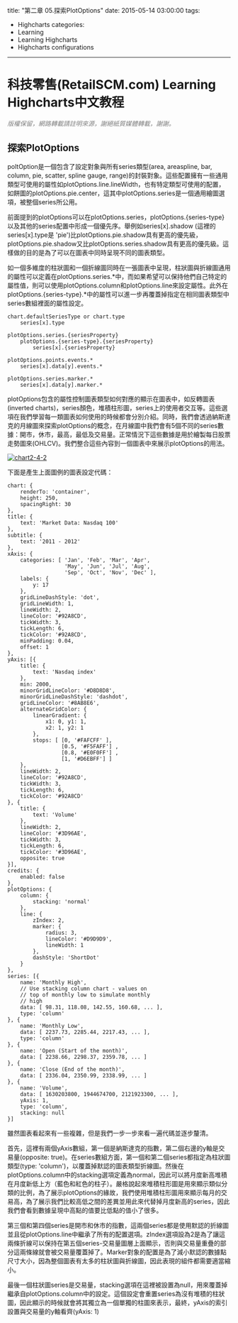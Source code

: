 title: "第二章 05.探索PlotOptions"
date: 2015-05-14 03:00:00
tags:
  - Highcharts
categories:
  - Learning
  - Learning Highcharts
  - Highcharts configurations
---

# 科技零售(RetailSCM.com) Learning Highcharts中文教程

_<span style="color: #808080;">版權保留，網路轉載請註明來源，謝絕紙質媒體轉載，謝謝。</span>_

## 探索PlotOptions

poltOption是一個包含了設定對象與所有series類型(area, areaspline, bar, column, pie, scatter, spline gauge, range)的封裝對象。這些配置擁有一些通用類型可使用的屬性如plotOptions.line.lineWidth，也有特定類型可使用的配置，如餅圖的plotOptions.pie.center，這其中plotOptions.series是一個通用繪圖選項，被整個series所公用。

前面提到的plotOptions可以在plotOptions.series，plotOptions.{series-type}以及其他的series配置中形成一個優先序。舉例如series[x].shadow (這裡的 series[x].type是 'pie')比plotOptions.pie.shadow具有更高的優先級，plotOptions.pie.shadow又比plotOptions.series.shadow具有更高的優先級。這樣做的目的是為了可以在圖表中同時呈現不同的圖表類型。

如一個多維度的柱狀圖和一個折線圖同時在一張圖表中呈現，柱狀圖與折線圖通用的屬性可以定義在plotOptions.series.\*中，而如果希望可以保持他們自己特定的屬性值，則可以使用plotOptions.column和plotOptions.line來設定屬性。此外在plotOptions.{series-type}.\*中的屬性可以進一步再覆蓋掉指定在相同圖表類型中series數組裡面的屬性設定。

<!--more-->

    chart.defaultSeriesType or chart.type
        series[x].type

    plotOptions.series.{seriesProperty}
        plotOptions.{series-type}.{seriesProperty}
            series[x].{seriesProperty}

    plotOptions.points.events.*
        series[x].data[y].events.*

    plotOptions.series.marker.*
        series[x].data[y].marker.*

plotOptions包含的屬性控制圖表類型如何對應的顯示在圖表中，如反轉圖表(inverted charts)，series顏色，堆積柱形圖，series上的使用者交互等。這些選項在我們學習每一類圖表如何使用的時候都會分別介紹。同時，我們會透過納斯達克的月線圖來探索plotOptions的概念，在月線圖中我們會有5個不同的series數據：開市，休市，最高，最低及交易量。正常情況下這些數據是用於繪製每日股票走勢圖來(OHLCV)。我們整合這些內容到一個圖表中來展示plotOptions的用法。

[![chart2-4-2](/images/learning_highcharts/chart2-4-2.jpg)](/images/learning_highcharts/chart2-4-2.jpg)

下面是產生上面圖例的圖表設定代碼：

    chart: {
        renderTo: 'container',
        height: 250,
        spacingRight: 30
    },
    title: {
        text: 'Market Data: Nasdaq 100'
    },
    subtitle: {
        text: '2011 - 2012'
    },
    xAxis: {
        categories: [ 'Jan', 'Feb', 'Mar', 'Apr',
                      'May', 'Jun', 'Jul', 'Aug',
                      'Sep', 'Oct', 'Nov', 'Dec' ],
        labels: {
            y: 17
        },
        gridLineDashStyle: 'dot',
        gridLineWidth: 1,
        lineWidth: 2,
        lineColor: '#92A8CD',
        tickWidth: 3,
        tickLength: 6,
        tickColor: '#92A8CD',
        minPadding: 0.04,
        offset: 1
    },
    yAxis: [{
        title: {
            text: 'Nasdaq index'
        },
        min: 2000,
        minorGridLineColor: '#D8D8D8',
        minorGridLineDashStyle: 'dashdot',
        gridLineColor: '#8AB8E6',
        alternateGridColor: {
            linearGradient: {
                x1: 0, y1: 1,
                x2: 1, y2: 1
            },
            stops: [ [0, '#FAFCFF' ],
                     [0.5, '#F5FAFF'] ,
                     [0.8, '#E0F0FF'] ,
                     [1, '#D6EBFF'] ]
        },
        lineWidth: 2,
        lineColor: '#92A8CD',
        tickWidth: 3,
        tickLength: 6,
        tickColor: '#92A8CD'
    }, {
        title: {
            text: 'Volume'
        },
        lineWidth: 2,
        lineColor: '#3D96AE',
        tickWidth: 3,
        tickLength: 6,
        tickColor: '#3D96AE',
        opposite: true
    }],
    credits: {
        enabled: false
    },
    plotOptions: {
        column: {
            stacking: 'normal'
        },
        line: {
            zIndex: 2,
            marker: {
                radius: 3,
                lineColor: '#D9D9D9',
                lineWidth: 1
            },
            dashStyle: 'ShortDot'
        }
    },
    series: [{
        name: 'Monthly High',
        // Use stacking column chart - values on
        // top of monthly low to simulate monthly
        // high
        data: [ 98.31, 118.08, 142.55, 160.68, ... ],
        type: 'column'
    }, {
        name: 'Monthly Low',
        data: [ 2237.73, 2285.44, 2217.43, ... ],
        type: 'column'
    }, {
        name: 'Open (Start of the month)',
        data: [ 2238.66, 2298.37, 2359.78, ... ]
    }, {
        name: 'Close (End of the month)',
        data: [ 2336.04, 2350.99, 2338.99, ... ]
    }, {
        name: 'Volume',
        data: [ 1630203800, 1944674700, 2121923300, ... ],
        yAxis: 1,
        type: 'column',
        stacking: null
    }]

雖然圖表看起來有一些複雜，但是我們一步一步來看一遍代碼並逐步釐清。

首先，這裡有兩個yAxis數組，第一個是納斯達克的指數，第二個右邊的y軸是交易量(opposite: true)。在series數組方面，第一個和第二個series都指定為柱狀圖類型(type: 'column')，以覆蓋掉默認的圖表類型折線圖。然後在plotOptions.column中的stacking選項定義為normal，因此可以將月度新高堆積在月度新低上方（藍色和紅色的柱子）。嚴格說起來堆積柱形圖是用來顯示類似分類的比例，為了展示plotOptions的緣故，我們使用堆積柱形圖用來顯示每月的交易高，為了展示我們比較高低之間的差異並用此來代替掉月度新高的series，因此我們會看到數據呈現中高點的值要比低點的值小了很多。

第三個和第四個series是開市和休市的指數，這兩個series都是使用默認的折線圖並且從plotOptions.line中繼承了所有的配置選項。zIndex選項設為2是為了讓這兩條折線可以保持在第五個series-交易量圖層上面顯示，否則與交易量重疊的部分這兩條線就會被交易量覆蓋掉了。Marker對象的配置是為了減小默認的數據點尺寸大小，因為整個圖表有太多的柱狀圖與折線圖，因此表現的組件都需要適當縮小。

最後一個柱狀圖series是交易量，stacking選項在這裡被設置為null，用來覆蓋掉繼承自plotOptions.column中的設定。這個設定會重置series為沒有堆積的柱狀圖，因此顯示的時候就會將其獨立為一個單獨的柱圖來表示，最終，yAxis的索引設置與交易量的y軸看齊(yAxis: 1)